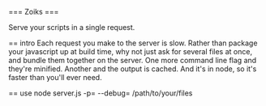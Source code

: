 === Zoiks ===

Serve your scripts in a single request.
 
== intro
Each request you make to the server is slow. Rather than package your
javascript up at build time, why not just ask for several files at once, and
bundle them together on the server. One more command line flag and they're 
minified. Another and the output is cached. And it's in node, so it's faster 
than you'll ever need.


== use
node server.js -p=<PORT> --debug=<DEBUG LEVEL = debug/warn> /path/to/your/files